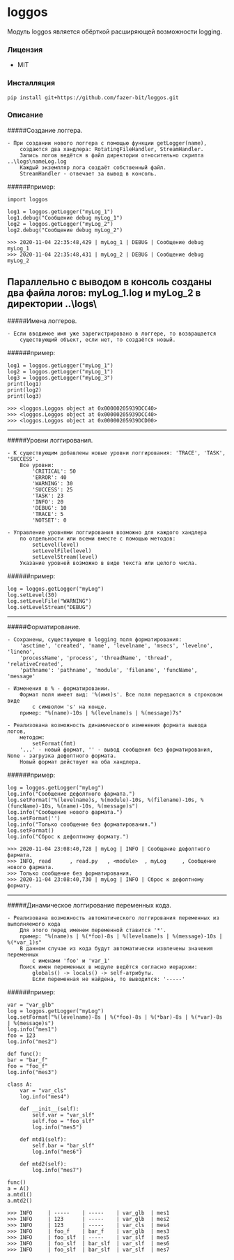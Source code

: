
# loggos

Модуль loggos является обёрткой расширяющей возможности logging.
### Лицензия
* MIT
### Инсталляция
    pip install git+https://github.com/fazer-bit/loggos.git
### Описание
#####Создание логгера.

    - При создании нового логгера с помощью функции getLogger(name),
        создаются два хандлера: RotatingFileHandler, StreamHandler.
        Запись логов ведётся в файл директории относительно скрипта ..\logs\nameLog.log
        Каждый экземпляр лога создаёт собственный файл.
        StreamHandler - отвечает за вывод в консоль.
######пример:
    
    import loggos

    log1 = loggos.getLogger("myLog_1")
    log1.debug("Сообщение debug myLog_1")
    log2 = loggos.getLogger("myLog_2")
    log2.debug("Сообщение debug myLog_2")
            
    >>> 2020-11-04 22:35:48,429 | myLog_1 | DEBUG | Сообщение debug myLog_1
    >>> 2020-11-04 22:35:48,431 | myLog_2 | DEBUG | Сообщение debug myLog_2

Параллельно с выводом в консоль созданы два файла логов:
myLog_1.log и myLog_2 в директории ..\logs\
---  
#####Имена логгеров.
  
    - Если вводимое имя уже зарегистрировано в логгере, то возвращается 
        существующий объект, если нет, то создаётся новый.

######пример:
        
    log1 = loggos.getLogger("myLog_1")
    log2 = loggos.getLogger("myLog_1")
    log3 = loggos.getLogger("myLog_3")
    print(log1)
    print(log2)
    print(log3)
    
    >>> <loggos.Loggos object at 0x00000205939DCC40>
    >>> <loggos.Loggos object at 0x00000205939DCC40>
    >>> <loggos.Loggos object at 0x00000205939DCD00>
---
#####Уровни логгирования.

    - К существующим добавлены новые уровни логгирования: 'TRACE', 'TASK', 'SUCCESS'.
        Все уровни:
            'CRITICAL': 50
            'ERROR': 40
            'WARNING': 30
            'SUCCESS': 25
            'TASK': 23
            'INFO': 20
            'DEBUG': 10
            'TRACE': 5
            'NOTSET': 0

    - Управление уровнями логгирования возможно для каждого хандлера
        по отдельности или всеми вместе с помощью методов:
            setLevel(level)
            setLevelFile(level)
            setLevelStream(level)
        Указание уровней возможно в виде текста или целого числа.
    
######пример:

    log = loggos.getLogger("myLog")
    log.setLevel(30)
    log.setLevelFile("WARNING")
    log.setLevelStream("DEBUG")
---

#####Форматирование.

    - Сохранены, существующие в logging поля форматирования:
        'asctime', 'created', 'name', 'levelname', 'msecs', 'levelno', 'lineno',
        'processName', 'process', 'threadName', 'thread', 'relativeCreated',
        'pathname': 'pathname', 'module', 'filename', 'funcName', 'message'
    
    - Изменения в % - форматировании.
        Формат поля имеет вид: '%(имя)s'. Все поля передаются в строковом виде
            с символом 's' на конце.
        пример: "%(name)-10s | %(levelname)s | %(message)7s"
    
    - Реализована возможность динамического изменения формата вывода логов,
        методом:
            setFormat(fmt)
        '...' - новый формат, '' - вывод сообщения без форматирования, None - загрузка дефолтного формата.
        Новый формат действует на оба хандлера.

######пример:

    log = loggos.getLogger("myLog")
    log.info("Сообщение дефолтного фармата.")
    log.setFormat("%(levelname)s, %(module)-10s, %(filename)-10s, %(funcName)-10s, %(name)-10s, %(message)s")
    log.info("Сообщение нового фармата.")
    log.setFormat('')
    log.info("Только сообщение без форматирования.")
    log.setFormat()
    log.info("Сброс к дефолтному формату.")
    
    >>> 2020-11-04 23:08:40,728 | myLog | INFO | Сообщение дефолтного фармата.
    >>> INFO, read      , read.py   , <module>  , myLog     , Сообщение нового фармата.
    >>> Только сообщение без форматирования.
    >>> 2020-11-04 23:08:40,730 | myLog | INFO | Сброс к дефолтному формату.
   
---
   
#####Динамическое логгирование переменных кода.
   
    - Реализована возможность автоматического логгирования переменных из выполняемого кода
        Для этого перед именем переменной ставится '*'.
        пример: "%(name)s | %(*foo)-8s | %(levelname)s | %(message)-10s | %(*var_1)s"
        В данном случае из кода будут автоматически извлечены значения переменных
            с именами 'foo' и 'var_1'
        Поиск имен переменных в модуле ведётся согласно иерархии:
            globals() -> locals() -> self-атрибуты.
            Если переменная не найдена, то выводится: '-----'

######пример:

    var = "var_glb"
    log = loggos.getLogger("myLog")
    log.setFormat("%(levelname)-8s | %(*foo)-8s | %(*bar)-8s | %(*var)-8s | %(message)s")
    log.info("mes1")
    foo = 123
    log.info("mes2")

    def func():
    bar = "bar_f"
    foo = "foo_f"
    log.info("mes3")

    class A:
        var = "var_cls"
        log.info("mes4")

        def __init__(self):
            self.var = "var_slf"
            self.foo = "foo_slf"
            log.info("mes5")

        def mtd1(self):
            self.bar = "bar_slf"
            log.info("mes6")

        def mtd2(self):
            log.info("mes7")

    func()
    a = A()
    a.mtd1()
    a.mtd2()
    
    >>> INFO     | -----    | -----    | var_glb  | mes1
    >>> INFO     | 123      | -----    | var_glb  | mes2
    >>> INFO     | 123      | -----    | var_cls  | mes4
    >>> INFO     | foo_f    | bar_f    | var_glb  | mes3
    >>> INFO     | foo_slf  | -----    | var_slf  | mes5
    >>> INFO     | foo_slf  | bar_slf  | var_slf  | mes6
    >>> INFO     | foo_slf  | bar_slf  | var_slf  | mes7
